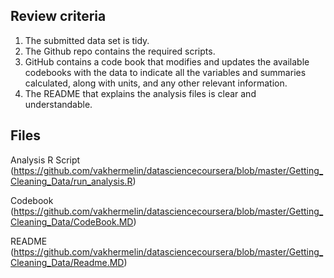 ## Review criteria
1. The submitted data set is tidy.
2. The Github repo contains the required scripts.
3. GitHub contains a code book that modifies and updates the available codebooks with the data to indicate all the variables and summaries calculated, along with units, and any other relevant information.
4. The README that explains the analysis files is clear and understandable.


## Files

Analysis R Script (https://github.com/vakhermelin/datasciencecoursera/blob/master/Getting_Cleaning_Data/run_analysis.R)

Codebook (https://github.com/vakhermelin/datasciencecoursera/blob/master/Getting_Cleaning_Data/CodeBook.MD)

README (https://github.com/vakhermelin/datasciencecoursera/blob/master/Getting_Cleaning_Data/Readme.MD)
